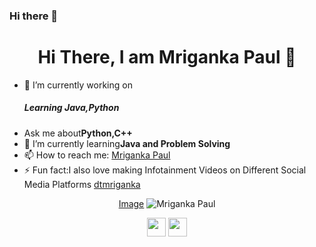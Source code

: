 ### Hi there 👋

<!--
**mriganka56/mriganka56** is a ✨ _special_ ✨ repository because its `README.md` (this file) appears on your GitHub profile.

Here are some ideas to get you started:

- 🔭 I’m currently working on ...
- 🌱 I’m currently learning ...
- 👯 I’m looking to collaborate on ...
- 🤔 I’m looking for help with ...
- 💬 Ask me about ...
- 📫 How to reach me: ...
- 😄 Pronouns: ...
- ⚡ Fun fact: ...
-->
<h1 align="center">Hi There, I am Mriganka Paul 👋</h1>

- 🔭 I’m currently working on <h5>Learning Java,Python</h5>
- Ask me about<strong>Python,C++</strong>
- 🌱 I’m currently learning<strong>Java and Problem Solving</strong>
- 📫 How to reach me: <a href="https://www.linkedin.com/in/mriganka-paul-240683224/" target="_blank">Mriganka Paul</a>
- ⚡ Fun fact:I also love making Infotainment Videos on Different Social Media Platforms <a href="https://www.instagram.com/dtmriganka/" target="_blank"> dtmriganka</a>

<p align="center">
  <a href="https://www.instagram.com/dtmriganka/" target="_blank">Image</a>
  <img src="https://github-readme-stats.vercel.app/api?username=mriganka56&show_icons=true" alt="Mriganka Paul">
 </p>
 
 <p align="center">
  <a href="https://www.linkedin.com/in/mriganka-paul-240683224/" target="_blank"><img src="https://cdn.jsdeliver.net/npm/simple-icons@3.0.1/icons/linkedin.svg" height="30" width="30"></a>
  <a href="https://www.instagram.com/dtmriganka/" target="_blank"><img src="https://cdn.jsdeliver.net/npm/simple-icons@3.0.1/icons/instagram.svg" height="30" width="30"></a>
 </p>
